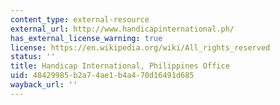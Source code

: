 ```yaml
---
content_type: external-resource
external_url: http://www.handicapinternational.ph/
has_external_license_warning: true
license: https://en.wikipedia.org/wiki/All_rights_reserved
status: ''
title: Handicap International, Philippines Office
uid: 48429985-b2a7-4ae1-b4a4-70d16491d685
wayback_url: ''
---
```

